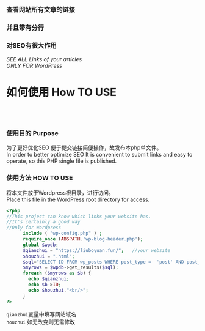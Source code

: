 ### 查看网站所有文章的链接
### 并且带有分行
### 对SEO有很大作用
*SEE ALL Links of your articles*  
*ONLY FOR WordPress*
# 如何使用 How TO USE
<br></br>
### 使用目的 Purpose
为了更好优化SEO
便于提交链接简便操作，故发布本php单文件。  
In order to better optimize SEO It is convenient to submit links and easy to operate, so this PHP single file is published.

### 使用方法 HOW TO USE
将本文件放于Wordpress根目录，进行访问。   
Place this file in the WordPress root directory for access.
```php
<?php
//This project can know which links your website has.
//It's certainly a good way   
//Only for Wordpress
      include ( "wp-config.php" ) ; 
      require_once (ABSPATH.'wp-blog-header.php'); 
      global $wpdb; 
      $qianzhui = "https://liuboyuan.fun/";   //your website
      $houzhui = ".html";
      $sql="SELECT ID FROM wp_posts WHERE post_type =  'post' AND post_status =  'publish' ORDER BY ID DESC "; 
      $myrows = $wpdb->get_results($sql);
      foreach ($myrows as $b) { 
		echo $qianzhui;
		echo $b->ID;
		echo $houzhui."<br/>";
      }
?>
```
`qianzhui`变量中填写网站域名  
`houzhui` 如无改变则无需修改   

